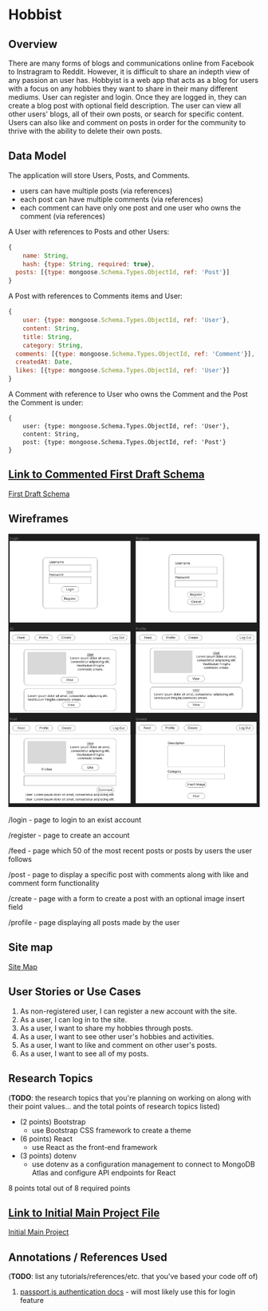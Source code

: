 # Hobbist

## Overview

There are many forms of blogs and communications online from Facebook to Instragram to Reddit. However, it is difficult to share an indepth view of any passion an user has. Hobbyist is a web app that acts as a blog for users with a focus on any hobbies they want to share in their many different mediums. User can register and login. Once they are logged in, they can create a blog post with optional field description. The user can view all other users' blogs, all of their own posts, or search for specific content. Users can also like and comment on posts in order for the community to thrive with the ability to delete their own posts.

## Data Model

The application will store Users, Posts, and Comments.

* users can have multiple posts (via references)
* each post can have multiple comments (via references)
* each comment can have only one post and one user who owns the comment (via references)

A User with references to Posts and other Users:

```javascript
{
	name: String,
	hash: {type: String, required: true},
  posts: [{type: mongoose.Schema.Types.ObjectId, ref: 'Post'}]
}
```

A Post with references to Comments items and User:

```javascript
{
	user: {type: mongoose.Schema.Types.ObjectId, ref: 'User'},
	content: String,
	title: String,
	category: String,
  comments: [{type: mongoose.Schema.Types.ObjectId, ref: 'Comment'}],
  createdAt: Date,
  likes: [{type: mongoose.Schema.Types.ObjectId, ref: 'User'}]
}
```

A Comment with reference to User who owns the Comment and the Post the Comment is under:

```
{
	user: {type: mongoose.Schema.Types.ObjectId, ref: 'User'},
	content: String,
	post: {type: mongoose.Schema.Types.ObjectId, ref: 'Post'}
}
```


## [Link to Commented First Draft Schema](db.mjs) 

[First Draft Schema](/server/src/db.mjs)

## Wireframes

![Wireframe](documentation/wireframe.png)

/login - page to login to an exist account

/register - page to create an account

/feed - page which 50 of the most recent posts or posts by users the user follows

/post - page to display a specific post with comments along with like and comment form functionality

/create - page with a form to create a post with an optional image insert field

/profile - page displaying all posts made by the user

## Site map

[Site Map](documentation/sitemap.png)

## User Stories or Use Cases

1. As non-registered user, I can register a new account with the site.
2. As a user, I can log in to the site.
3. As a user, I want to share my hobbies through posts.
4. As a user, I want to see other user's hobbies and activities.
5. As a user, I want to like and comment on other user's posts.
6. As a user, I want to see all of my posts.

## Research Topics

(__TODO__: the research topics that you're planning on working on along with their point values... and the total points of research topics listed)

* (2 points) Bootstrap
    * use Bootstrap CSS framework to create a theme
* (6 points) React
    * use React as the front-end framework
* (3 points) dotenv
    * use dotenv as a configuration management to connect to MongoDB Atlas and configure API endpoints for React

8 points total out of 8 required points


## [Link to Initial Main Project File](app.mjs) 

[Initial Main Project](app.mjs)

## Annotations / References Used

(__TODO__: list any tutorials/references/etc. that you've based your code off of)

1. [passport.js authentication docs](http://passportjs.org/docs) - will most likely use this for login feature

